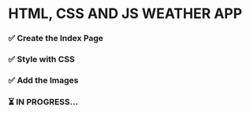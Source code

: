 <h1> HTML, CSS AND JS WEATHER APP</h1>
<h3>✅ Create the Index Page</h3>

<h3>✅ Style with CSS</h3>

<h3>✅ Add the Images</h3>

<h3>⏳ IN PROGRESS...</h3>

